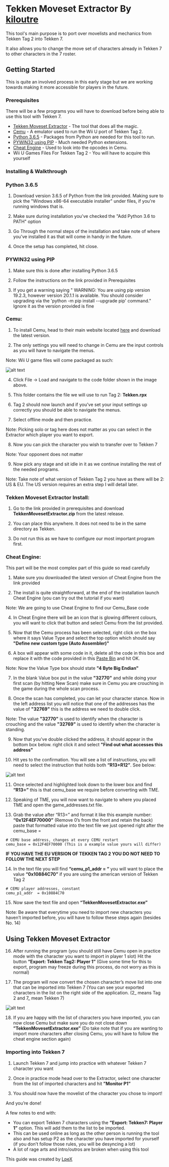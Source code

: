 # Tekken Moveset Extractor By [kiloutre](https://twitter.com/kiloutre) 

This tool's main purpose is to port over movelists and mechanics from Tekken Tag 2 into Tekken 7.

It also allows you to change the move set of characters already in Tekken 7 to other characters in the 7 roster.

## Getting Started

This is quite an involved process in this early stage but we are working towards making it more accessible for players in the future.


### Prerequisites

There will be a few programs you will have to download before being able to use this tool with Tekken 7.

* [Tekken Moveset Extractor](https://github.com/Kiloutre/TekkenMovesetExtractor/releases/) - The tool that does all the magic.
* [Cemu](https://cemu.info/) - A emulator used to run the Wii U port of Tekken Tag 2.
* [Python 3.6.5](https://www.python.org/downloads/release/python-365/) - Packages from Python are needed for this tool to run.
* [PYWIN32 using PIP](http://www.qarevolution.com/5-step-install-pywin32-using-pip/) - Much needed Python extensions.
* [Cheat Engine](https://www.cheatengine.org/) - Used to look into the opcodes in Cemu.
* Wii U Games Files For Tekken Tag 2 - You will have to acquire this yourself

### Installing & Walkthrough

### Python 3.6.5

1. Download version 3.6.5 of Python from the link provided. Making sure to pick the "Windows x86-64 executable installer" under files, if you're running windows that is.

2. Make sure during installation you've checked the "Add Python 3.6 to PATH" option

3. Go Through the normal steps of the installation and take note of where you've installed it as that will come in handy in the future.

4. Once the setup has completed, hit close.

### PYWIN32 using PIP

1. Make sure this is done after installing Python 3.6.5

2. Follow the instructions on the link provided in Prerequisites

3. If you get a warning saying " WARNING: You are using pip version 19.2.3, however version 20.1.1 is available. You should consider upgrading via the 'python -m pip install --upgrade pip' command." Ignore it as the version provided is fine

### Cemu:

1. To install Cemu, head to their main website located [here](https://cemu.info/) and download the latest version.

2. The only settings you will need to change in Cemu are the input controls as you will have to navigate the menus.

Note: Wii U game files will come packaged as such:

![alt text](https://i.imgur.com/4D9BFBQ.png)

4. Click File -> Load and navigate to the code folder shown in the image above.

5. This folder contains the file we will use to run Tag 2: **Tekken.rpx**

6. Tag 2 should now launch and if you've set your input settings up correctly you should be able to navigate the menus.

7. Select offline mode and then practice.

Note: Picking solo or tag here does not matter as you can select in the Extractor which player you want to export.

8. Now you can pick the character you wish to transfer over to Tekken 7

Note: Your opponent does not matter

9. Now pick any stage and sit idle in it as we continue installing the rest of the needed programs.

Note: Take note of what version of Tekken Tag 2 you have as there will be 2: US & EU. The US version requires an extra step I will detail later.

### Tekken Moveset Extractor Install:

1. Go to the link provided in prerequisites and download **TekkenMovesetExtractor.zip** from the latest release.

2. You can place this anywhere. It does not need to be in the same directory as Tekken.

3. Do not run this as we have to configure our most important program first.

### Cheat Engine: 

This part will be the most complex part of this guide so read carefully

1. Make sure you downloaded the latest version of Cheat Engine from the link provided

2. The install is quite straightforward, at the end of the installation launch Cheat Engine (you can try out the tutorial if you want)

Note: We are going to use Cheat Engine to find our Cemu_Base code

4. In Cheat Engine there will be an icon that is glowing different colours, you will want to click that button and select Cemu from the list provided.

5. Now that the Cemu process has been selected, right click on the box where it says Value Type and select the top option which should say **"Define new custom type (Auto Assembler)"**

6. A box will appear with some code in it, delete all the code in this box and replace it with the code provided in this [Paste Bin](https://pastebin.com/U3xSNvVE) and hit OK.

Note: Now the Value Type box should state **"4 Byte Big Endian"** 

7. In the blank Value box put in the value **"32770"** and while doing your first scan (by hitting New Scan) make sure in Cemu you are crouching in the game during the whole scan process.

8. Once the scan has completed, you can let your character stance. Now in the left address list you will notice that one of the addresses has the value of **"32769"** this is the address we need to double click.

Note: The value **"32770"** is used to identify when the character is crouching and the value **"32769"** is used to identify when the character is standing.

9. Now that you've double clicked the address, it should appear in the bottom box below. right click it and select **"Find out what accesses this address"** 

10. Hit yes to the confirmation. You will see a list of instructions, you will need to select the instruction that holds both **“R13+R12”**. See below:

![alt text](https://i.imgur.com/cQaoq3c.png)

11. Once selected and highlighted look down to the lower box and find **“R13=”** this is that cemu_base we require before converting with TME.

12. Speaking of TME, you will now want to navigate to where you placed TME and open the game_addresses.txt file.

13. Grab the value after “R13=” and format it like this example number: **“0x12F4EF70000”** (Remove 0’s from the front and retain the back) paste that formatted value into the text file we just opened right after the cemu_base = 

```
# CEMU base address, changes at every CEMU restart
cemu_base = 0x12F4EF70000 (This is a example value yours will differ)
```
**IF YOU HAVE THE EU VERSION OF TEKKEN TAG 2 YOU DO NOT NEED TO FOLLOW THE NEXT STEP**

14. In the text file you will find **“cemu_p1_addr = “** you will want to place the value **“0x10884C70”** if you are using the american version of Tekken Tag 2

```
# CEMU player addresses, constant
cemu_p1_addr  = 0x10884C70
```
15. Now save the text file and open **“TekkenMovesetExtractor.exe”**

Note: Be aware that everytime you need to import new characters you haven’t imported before, you will have to follow these steps again (besides No. 14)

## Using Tekken Moveset Extractor

16. After running the program (you should still have Cemu open in practice mode with the character you want to import in player 1 slot) Hit the button **“Export: Tekken Tag2: Player 1”** (Give some time for this to export, program may freeze during this process, do not worry as this is normal)

17. The program will now convert the chosen character’s move list into one that can be imported into Tekken 7 (You can see your exported characters in the list on the right side of the application. (2_ means Tag 2 and 7_ mean Tekken 7)

![alt text](https://i.imgur.com/8Z67Rc9.png)

18. If you are happy with the list of characters you have imported, you can now close Cemu but make sure you do not close down **”TekkenMovesetExtractor.exe”** (Do take note that if you are wanting to import more characters after closing Cemu, you will have to follow the cheat engine section again)

### Importing into Tekken 7

1. Launch Tekken 7 and jump into practice with whatever Tekken 7 character you want

2. Once in practice mode head over to the Extractor, select one character from the list of imported characters and hit **”Monitor P1”**

3. You should now have the movelist of the character you chose to import!

And you’re done!

A few notes to end with:

* You can export Tekken 7 characters using the **”Export: Tekken7: Player 1”** option. This will add them to the list to be imported.
* This can be used online as long as the other person is running the tool also and has setup P2 as the character you have imported for yourself (if you don’t follow those rules, you will be desyncing a lot)
* A lot of rage arts and intro/outros are broken when using this tool


This guide was created by [LpeX](https://twitter.com/mrlpex)

